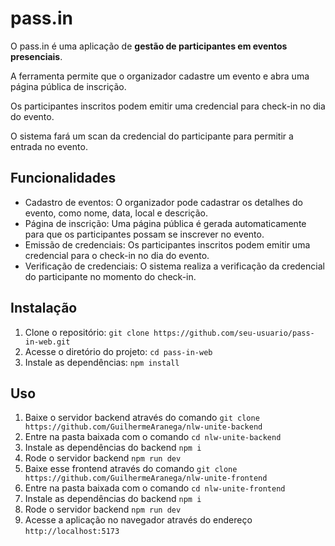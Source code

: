 # pass.in

O pass.in é uma aplicação de **gestão de participantes em eventos presenciais**. 

A ferramenta permite que o organizador cadastre um evento e abra uma página pública de inscrição.

Os participantes inscritos podem emitir uma credencial para check-in no dia do evento.

O sistema fará um scan da credencial do participante para permitir a entrada no evento.

## Funcionalidades

- Cadastro de eventos: O organizador pode cadastrar os detalhes do evento, como nome, data, local e descrição.
- Página de inscrição: Uma página pública é gerada automaticamente para que os participantes possam se inscrever no evento.
- Emissão de credenciais: Os participantes inscritos podem emitir uma credencial para o check-in no dia do evento.
- Verificação de credenciais: O sistema realiza a verificação da credencial do participante no momento do check-in.

## Instalação

1. Clone o repositório: `git clone https://github.com/seu-usuario/pass-in-web.git`
2. Acesse o diretório do projeto: `cd pass-in-web`
3. Instale as dependências: `npm install`

## Uso

1. Baixe o servidor backend através do comando `git clone https://github.com/GuilhermeAranega/nlw-unite-backend`
2. Entre na pasta baixada com o comando `cd nlw-unite-backend`
3. Instale as dependências do backend `npm i`
4. Rode o servidor backend `npm run dev`
5. Baixe esse frontend através do comando `git clone https://github.com/GuilhermeAranega/nlw-unite-frontend`
6. Entre na pasta baixada com o comando `cd nlw-unite-frontend`
7. Instale as dependências do backend `npm i`
8. Rode o servidor backend `npm run dev`
9. Acesse a aplicação no navegador através do endereço `http://localhost:5173`